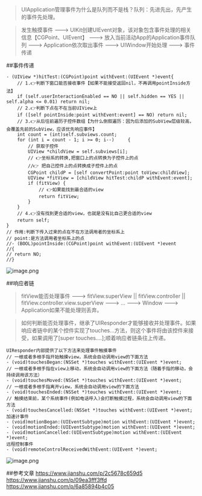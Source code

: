 
>UIApplication管理事件为什么是队列而不是栈？队列：先进先出，先产生的事件先处理。

>发生触摸事件  ---> UIKit创建UIEvent对象，该对象包含事件处理的相关信息【CGPoint、UIEvent】 ---> 放入当前活动App的Application事件队列 ---> Application依次取出事件 ---> UIWindow开始处理 ---> 事件传递

##事件传递
```
- (UIView *)hitTest:(CGPoint)point withEvent:(UIEvent *)event{
    // 1.👉判断下窗口能否接收事件【如果不能接受返回nil，不再调用pointInside方法】
    if (self.userInteractionEnabled == NO || self.hidden == YES ||  self.alpha <= 0.01) return nil;
    // 2.👉判断下点在不在当前UIView上
    if ([self pointInside:point withEvent:event] == NO) return nil;
    // 3.👉从后往前遍历子控件数组【为什么倒叙遍历：因为后添加的SubView层级较高，会覆盖先前的SubView，应该优先响应事件】
    int count = (int)self.subviews.count;
    for (int i = count - 1; i >= 0; i--)     {
        // 获取子控件
        UIView *childView = self.subviews[i];
        // 👉坐标系的转换,把窗口上的点转换为子控件上的点
        //👉 把自己控件上的点转换成子控件上的点
        CGPoint childP = [self convertPoint:point toView:childView];
        UIView *fitView = [childView hitTest:childP withEvent:event];
        if (fitView) {
            // 👉如果能找到最合适的view
            return fitView;
        }
    }
    // 4.👉没有找到更合适的view，也就是没有比自己更合适的view
    return self;
}
// 作用:判断下传入过来的点在不在方法调用者的坐标系上
// point:是方法调用者坐标系上的点
//- (BOOL)pointInside:(CGPoint)point withEvent:(UIEvent *)event
//{
// return NO;
//}
```
![image.png](https://upload-images.jianshu.io/upload_images/4115164-d6b8be89cb3a446c.png?imageMogr2/auto-orient/strip%7CimageView2/2/w/1240)

##响应者链
>fitView能否处理事件  ---> fitView.superView ||  fitView.controller ||  fitView.controller.view.superView  ---> ...  ---> Window  ---> Application如果不能处理则丢弃。

>如何判断能否处理事件，继承了UIResponder才能够接收并处理事件。如果响应者链中的某个控件实现了touches...方法，则这个事件将由该控件来接受，如果调用了[super touches….];顺着响应者链条往上传递。
```
UIResponder内部提供了以下方法来处理事件触摸事件
// 一根或者多根手指开始触摸view，系统会自动调用view的下面方法
- (void)touchesBegan:(NSSet *)touches withEvent:(UIEvent *)event;
// 一根或者多根手指在view上移动，系统会自动调用view的下面方法（随着手指的移动，会持续调用该方法）
- (void)touchesMoved:(NSSet *)touches withEvent:(UIEvent *)event;
// 一根或者多根手指离开view，系统会自动调用view的下面方法
- (void)touchesEnded:(NSSet *)touches withEvent:(UIEvent *)event;
// 触摸结束前，某个系统事件(例如电话呼入)会打断触摸过程，系统会自动调用view的下面方法
- (void)touchesCancelled:(NSSet *)touches withEvent:(UIEvent *)event;
加速计事件
- (void)motionBegan:(UIEventSubtype)motion withEvent:(UIEvent *)event;
- (void)motionEnded:(UIEventSubtype)motion withEvent:(UIEvent *)event;
- (void)motionCancelled:(UIEventSubtype)motion withEvent:(UIEvent *)event;
远程控制事件
- (void)remoteControlReceivedWithEvent:(UIEvent *)event;
```


![image.png](https://upload-images.jianshu.io/upload_images/4115164-04f601e4b97e9a53.png?imageMogr2/auto-orient/strip%7CimageView2/2/w/1240)

##参考文章
https://www.jianshu.com/p/2c5678c659d5
https://www.jianshu.com/p/09ea3fff3ffd
https://www.jianshu.com/p/6a85894b4c05
